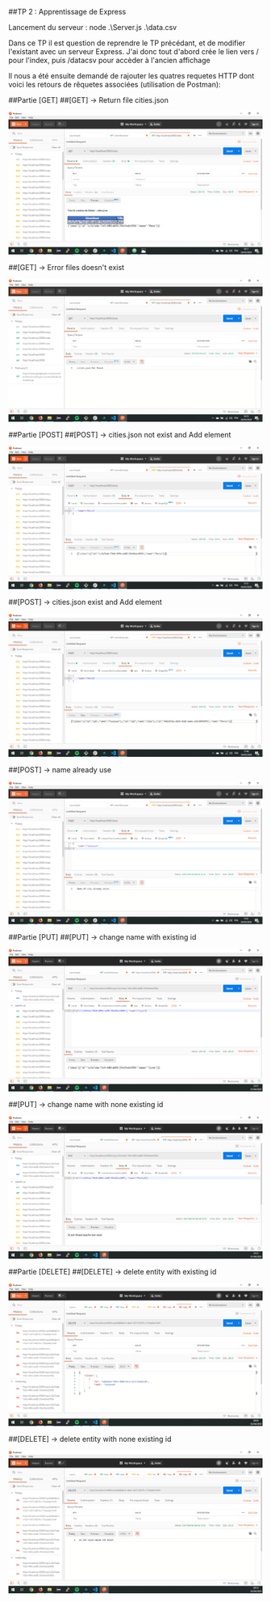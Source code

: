 ##TP 2 : Apprentissage de Express

Lancement du serveur : node .\Server.js .\data.csv

Dans ce TP il est question de reprendre le TP précédant, et de modifier l'existant avec un serveur Express.
J'ai donc tout d'abord crée le lien vers / pour l'index, puis /datacsv pour accèder à l'ancien affichage

Il nous a été ensuite demandé de rajouter les quatres requetes HTTP dont voici les retours de rêquetes associées (utilisation de Postman):

##Partie [GET]
##[GET] -> Return file cities.json

![Image description](Captures_postman/GET_cities_03.PNG)

##[GET] -> Error files doesn't exist

![Image description](Captures_postman/GET_cities_404NotFound_04.PNG)

##Partie [POST]
##[POST] -> cities.json not exist and Add element

![Image description](Captures_postman/post_new_file__name_05.PNG)

##[POST] -> cities.json exist and Add element

![Image description](Captures_postman/post_new_name_ok_06.PNG)

##[POST] -> name already use

![Image description](Captures_postman/post_already_name_exist_07.PNG)

##Partie [PUT]
##[PUT] -> change name with existing id

![Image description](Captures_postman/put_200_changeName_08.PNG)

##[PUT] -> change name with none existing id

![Image description](Captures_postman/put_500_id_notExist_09.PNG)

##Partie [DELETE]
##[DELETE] -> delete entity with existing id

![Image description](Captures_postman/delete_idExist_10.PNG)

##[DELETE] -> delete entity with none existing id

![Image description](Captures_postman/delete_idNotExist_11.PNG)